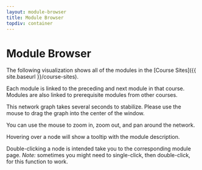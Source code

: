 ```yaml
---
layout: module-browser
title: Module Browser
topdiv: container
---
```


# Module Browser

The following visualization shows all of the modules in the [Course Sites]({{ site.baseurl }}/course-sites).

Each module is linked to the preceding and next module in that course. Modules are also linked to prerequisite modules from other courses. 

This network graph takes several seconds to stabilize. Please use the mouse to drag the graph into the center of the window. 

You can use the mouse to zoom in, zoom out, and pan around the network.

Hovering over a node will show a tooltip with the module description.

Double-clicking a node is intended take you to the corresponding module page.  *Note:* sometimes you might need to single-click, then double-click, for this function to work.




